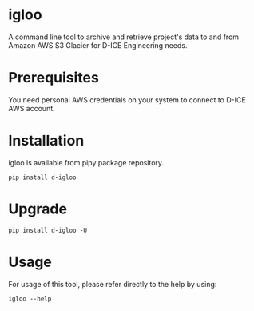 # igloo

A command line tool to archive and retrieve project's data to and from Amazon AWS S3 Glacier for D-ICE Engineering needs.

# Prerequisites

You need personal AWS credentials on your system to connect to D-ICE AWS account.

# Installation

igloo is available from pipy package repository.

```shell
pip install d-igloo
```

# Upgrade

```shell
pip install d-igloo -U
```

# Usage

For usage of this tool, please refer directly to the help by using:

```shell
igloo --help
```
